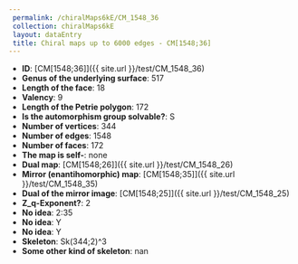 ```yaml
--- 
 permalink: /chiralMaps6kE/CM_1548_36 
 collection: chiralMaps6kE
 layout: dataEntry
 title: Chiral maps up to 6000 edges - CM[1548;36]
---
```


- **ID**: [CM[1548;36]]({{ site.url }}/test/CM_1548_36)
- **Genus of the underlying surface**: 517
- **Length of the face**: 18
- **Valency**: 9
- **Length of the Petrie polygon**: 172
- **Is the automorphism group solvable?**: S
- **Number of vertices**: 344
- **Number of edges**: 1548
- **Number of faces**: 172
- **The map is self-**: none
- **Dual map**: [CM[1548;26]]({{ site.url }}/test/CM_1548_26)
- **Mirror (enantihomorphic) map**: [CM[1548;35]]({{ site.url }}/test/CM_1548_35)
- **Dual of the mirror image**: [CM[1548;25]]({{ site.url }}/test/CM_1548_25)
- **Z_q-Exponent?**: 2
- **No idea**:  2:35
- **No idea**: Y
- **No idea**: Y
- **Skeleton**: Sk(344;2)^3
- **Some other kind of skeleton**: nan

